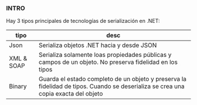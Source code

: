 ### INTRO
Hay 3 tipos principales de tecnologías de serialización en .NET:

| tipo  | desc |
|------|------|
|Json | Serializa objetos .NET hacia y desde JSON |
|XML & SOAP | Serializa solamente loas propiedades públicas y campos de un objeto. No preserva fidelidad en los tipos |
|Binary | Guarda el estado completo de un objeto y preserva la fidelidad de tipos. Cuando se deserializa se crea una copia exacta del objeto |


